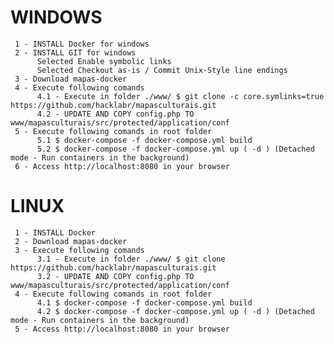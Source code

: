 

# WINDOWS
     1 - INSTALL Docker for windows
     2 - INSTALL GIT for windows 
          Selected Enable symbolic links 
          Selected Checkout as-is / Commit Unix-Style line endings 
     3 - Download mapas-docker
     4 - Execute following comands
          4.1 - Execute in folder ./www/ $ git clone -c core.symlinks=true https://github.com/hacklabr/mapasculturais.git
          4.2 - UPDATE AND COPY config.php TO  www/mapasculturais/src/protected/application/conf
     5 - Execute following comands in root folder
          5.1 $ docker-compose -f docker-compose.yml build
          5.2 $ docker-compose -f docker-compose.yml up ( -d ) (Detached mode - Run containers in the background)     
     6 - Access http://localhost:8080 in your browser

# LINUX 
     1 - INSTALL Docker 
     2 - Download mapas-docker
     3 - Execute following comands
          3.1 - Execute in folder ./www/ $ git clone  https://github.com/hacklabr/mapasculturais.git
          3.2 - UPDATE AND COPY config.php TO  www/mapasculturais/src/protected/application/conf
     4 - Execute following comands in root folder
          4.1 $ docker-compose -f docker-compose.yml build
          4.2 $ docker-compose -f docker-compose.yml up ( -d ) (Detached mode - Run containers in the background)
     5 - Access http://localhost:8080 in your browser 
